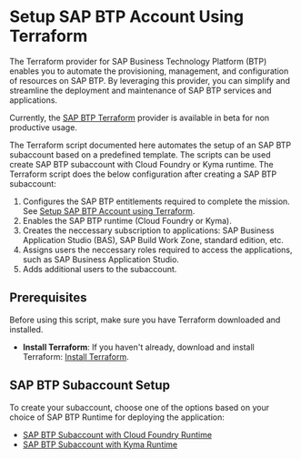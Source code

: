 # Setup SAP BTP Account Using Terraform

The Terraform provider for SAP Business Technology Platform (BTP) enables you to automate the provisioning, management, and configuration of resources on SAP BTP. By leveraging this provider, you can simplify and streamline the deployment and maintenance of SAP BTP services and applications.

Currently, the [SAP BTP Terraform](https://registry.terraform.io/providers/SAP/btp/latest) provider is available in beta for non productive usage. 

The Terraform script documented here automates the setup of an SAP BTP subaccount based on a predefined template. The scripts can be used create SAP BTP subaccount with Cloud Foundry or Kyma runtime. The Terraform script does the below configuration after creating a SAP BTP subaccount:

1. Configures the SAP BTP entitlements required to complete the mission. See [Setup SAP BTP Account using Terraform](https://github.com/SAP-samples/btp-terraform-samples/blob/main/released/discovery_center/mission_4327/setup_subaccount_cf/README.md#entitlements).
2. Enables the SAP BTP runtime (Cloud Foundry or Kyma).
3. Creates the neccessary subscription to applications: SAP Business Application Studio (BAS), SAP Build Work Zone, standard edition, etc.
4. Assigns users the neccessary roles required to access the applications, such as SAP Business Application Studio.
5. Adds additional users to the subaccount.

## Prerequisites

Before using this script, make sure you have Terraform downloaded and installed.

- **Install Terraform**: If you haven't already, download and install Terraform: [Install Terraform](https://www.terraform.io/downloads.html).


## SAP BTP Subaccount Setup

To create your subaccount, choose one of the options based on your choice of SAP BTP Runtime for deploying the application: 

- [SAP BTP Subaccount with Cloud Foundry Runtime](https://github.com/SAP-samples/btp-terraform-samples/blob/main/released/discovery_center/mission_4327/setup_subaccount_cf/README.md)
- [SAP BTP Subaccount with Kyma Runtime](https://github.com/SAP-samples/btp-terraform-samples/blob/main/released/discovery_center/mission_4327/setup_subaccount_kyma/README.md)

